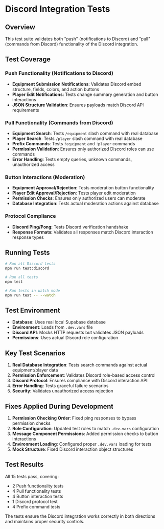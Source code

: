 # Discord Integration Tests

## Overview

This test suite validates both "push" (notifications to Discord) and "pull" (commands from Discord) functionality of the Discord integration.

## Test Coverage

### Push Functionality (Notifications to Discord)
- **Equipment Submission Notifications**: Validates Discord embed structure, fields, colors, and action buttons
- **Player Edit Notifications**: Tests change summary generation and button interactions
- **JSON Structure Validation**: Ensures payloads match Discord API requirements

### Pull Functionality (Commands from Discord)
- **Equipment Search**: Tests `/equipment` slash command with real database
- **Player Search**: Tests `/player` slash command with real database  
- **Prefix Commands**: Tests `!equipment` and `!player` commands
- **Permission Validation**: Ensures only authorized Discord roles can use commands
- **Error Handling**: Tests empty queries, unknown commands, unauthorized access

### Button Interactions (Moderation)
- **Equipment Approval/Rejection**: Tests moderation button functionality
- **Player Edit Approval/Rejection**: Tests player edit moderation
- **Permission Checks**: Ensures only authorized users can moderate
- **Database Integration**: Tests actual moderation actions against database

### Protocol Compliance
- **Discord Ping/Pong**: Tests Discord verification handshake
- **Response Formats**: Validates all responses match Discord interaction response types

## Running Tests

```bash
# Run all Discord tests
npm run test:discord

# Run all tests
npm test

# Run tests in watch mode
npm run test -- --watch
```

## Test Environment

- **Database**: Uses real local Supabase database
- **Environment**: Loads from `.dev.vars` file
- **Discord API**: Mocks HTTP requests but validates JSON payloads
- **Permissions**: Uses actual Discord role configuration

## Key Test Scenarios

1. **Real Database Integration**: Tests search commands against actual equipment/player data
2. **Permission Enforcement**: Validates Discord role-based access control
3. **Discord Protocol**: Ensures compliance with Discord interaction API
4. **Error Handling**: Tests graceful failure scenarios
5. **Security**: Validates unauthorized access rejection

## Fixes Applied During Development

1. **Permission Checking Order**: Fixed ping responses to bypass permission checks
2. **Role Configuration**: Updated test roles to match `.dev.vars` configuration
3. **Message Component Permissions**: Added permission checks to button interactions
4. **Environment Loading**: Configured proper `.dev.vars` loading for tests
5. **Mock Structure**: Fixed Discord interaction object structures

## Test Results

All 15 tests pass, covering:
- 2 Push functionality tests
- 4 Pull functionality tests  
- 4 Button interaction tests
- 1 Discord protocol test
- 4 Prefix command tests

The tests ensure the Discord integration works correctly in both directions and maintains proper security controls.